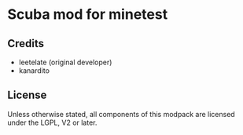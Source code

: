 Scuba mod for minetest
======================

Credits
-------
  * leetelate (original developer)
  * kanardito

License
-------

Unless otherwise stated, all components of this modpack are licensed under the LGPL, V2 or later.
